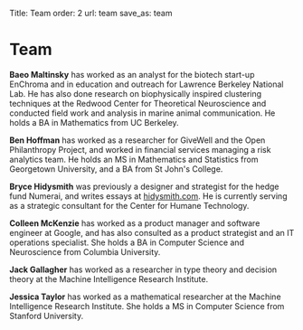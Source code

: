 Title: Team 
order: 2
url: team
save_as: team

Team
====

**Baeo Maltinsky** has worked as an analyst for the biotech start-up EnChroma and in education and outreach for Lawrence Berkeley National Lab. He has also done research on biophysically inspired clustering techniques at the Redwood Center for Theoretical Neuroscience and conducted field work and analysis in marine animal communication. He holds a BA in Mathematics from UC Berkeley.

**Ben Hoffman** has worked as a researcher for GiveWell and the Open Philanthropy Project, and worked in financial services managing a risk analytics team. He holds an MS in Mathematics and Statistics from Georgetown University, and a BA from St John's College.

**Bryce Hidysmith** was previously a designer and strategist for the hedge fund Numerai, and writes essays at [hidysmith.com](http://hidysmith.com). He is currently serving as a strategic consultant for the Center for Humane Technology.

**Colleen McKenzie** has worked as a product manager and software engineer at Google, and has also consulted as a product strategist and an IT operations specialist. She holds a BA in Computer Science and Neuroscience from Columbia University.

**Jack Gallagher** has worked as a researcher in type theory and decision theory at the Machine Intelligence Research Institute.

**Jessica Taylor** has worked as a mathematical researcher at the Machine Intelligence Research Institute.  She holds a MS in Computer Science from Stanford University.




